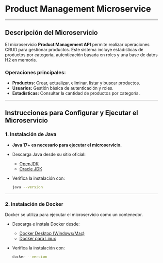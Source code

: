 # Product Management Microservice

---

## **Descripción del Microservicio**
El microservicio **Product Management API** permite realizar operaciones CRUD para gestionar productos. Este sistema incluye estadísticas de productos por categoría, autenticación basada en roles y una base de datos H2 en memoria.

### Operaciones principales:
- **Productos:** Crear, actualizar, eliminar, listar y buscar productos.
- **Usuarios:** Gestión básica de autenticación y roles.
- **Estadísticas:** Consultar la cantidad de productos por categoría.

---

## **Instrucciones para Configurar y Ejecutar el Microservicio**

### **1. Instalación de Java**

- **Java 17+ es necesario para ejecutar el microservicio.**
- Descarga Java desde su sitio oficial:
  - [OpenJDK](https://openjdk.org/projects/jdk/17/)
  - [Oracle JDK](https://www.oracle.com/java/technologies/javase-jdk17-downloads.html)
  
- Verifica la instalación con:
  ```bash
  java --version

---

### **2. Instalación de Docker**

Docker se utiliza para ejecutar el microservicio como un contenedor.

- Descarga e instala Docker desde:
  - [Docker Desktop (Windows/Mac)](https://www.docker.com/products/docker-desktop)
  - [Docker para Linux](https://docs.docker.com/engine/install/)

- Verifica la instalación con:
  ```bash
  docker --version
